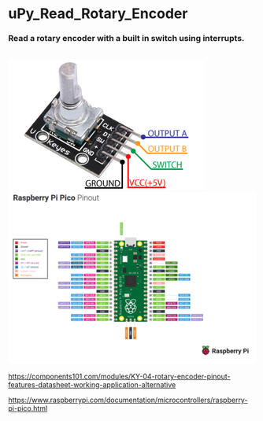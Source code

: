 <h1> uPy_Read_Rotary_Encoder </h1>

<h3> Read a rotary encoder with a built in switch using interrupts. </h3>

<br>

<img src = "./images for README/KY-04-Rotary-Encoder-Pinout.jpg" width = "400"/>

<br>

<img src = "./images for README/Raspberry Pi Pico pinout better.png" width = "800"/>

<br>

https://components101.com/modules/KY-04-rotary-encoder-pinout-features-datasheet-working-application-alternative

https://www.raspberrypi.com/documentation/microcontrollers/raspberry-pi-pico.html

